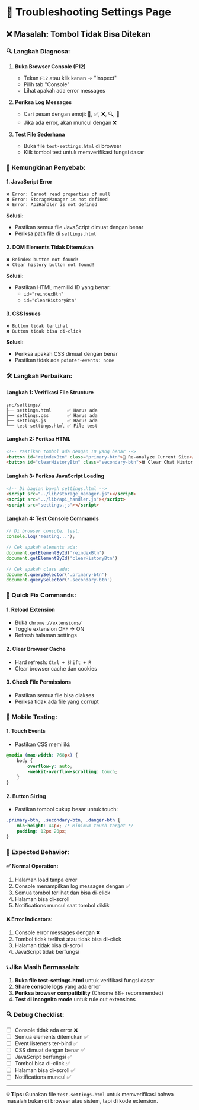 # 🔧 Troubleshooting Settings Page

## ❌ Masalah: Tombol Tidak Bisa Ditekan

### 🔍 Langkah Diagnosa:

1. **Buka Browser Console (F12)**
   - Tekan `F12` atau klik kanan → "Inspect"
   - Pilih tab "Console"
   - Lihat apakah ada error messages

2. **Periksa Log Messages**
   - Cari pesan dengan emoji: 🚀, ✅, ❌, 🔍, 🔗
   - Jika ada error, akan muncul dengan ❌

3. **Test File Sederhana**
   - Buka file `test-settings.html` di browser
   - Klik tombol test untuk memverifikasi fungsi dasar

### 🚨 Kemungkinan Penyebab:

#### 1. **JavaScript Error**
```
❌ Error: Cannot read properties of null
❌ Error: StorageManager is not defined
❌ Error: ApiHandler is not defined
```

**Solusi:**
- Pastikan semua file JavaScript dimuat dengan benar
- Periksa path file di `settings.html`

#### 2. **DOM Elements Tidak Ditemukan**
```
❌ Reindex button not found!
❌ Clear history button not found!
```

**Solusi:**
- Pastikan HTML memiliki ID yang benar:
  - `id="reindexBtn"`
  - `id="clearHistoryBtn"`

#### 3. **CSS Issues**
```
❌ Button tidak terlihat
❌ Button tidak bisa di-click
```

**Solusi:**
- Periksa apakah CSS dimuat dengan benar
- Pastikan tidak ada `pointer-events: none`

### 🛠️ Langkah Perbaikan:

#### Langkah 1: Verifikasi File Structure
```
src/settings/
├── settings.html      ✅ Harus ada
├── settings.css       ✅ Harus ada  
├── settings.js        ✅ Harus ada
└── test-settings.html ✅ File test
```

#### Langkah 2: Periksa HTML
```html
<!-- Pastikan tombol ada dengan ID yang benar -->
<button id="reindexBtn" class="primary-btn">🔄 Re-analyze Current Site</button>
<button id="clearHistoryBtn" class="secondary-btn">🗑️ Clear Chat History</button>
```

#### Langkah 3: Periksa JavaScript Loading
```html
<!-- Di bagian bawah settings.html -->
<script src="../lib/storage_manager.js"></script>
<script src="../lib/api_handler.js"></script>
<script src="settings.js"></script>
```

#### Langkah 4: Test Console Commands
```javascript
// Di browser console, test:
console.log('Testing...');

// Cek apakah elements ada:
document.getElementById('reindexBtn')
document.getElementById('clearHistoryBtn')

// Cek apakah class ada:
document.querySelector('.primary-btn')
document.querySelector('.secondary-btn')
```

### 🔧 Quick Fix Commands:

#### 1. **Reload Extension**
- Buka `chrome://extensions/`
- Toggle extension OFF → ON
- Refresh halaman settings

#### 2. **Clear Browser Cache**
- Hard refresh: `Ctrl + Shift + R`
- Clear browser cache dan cookies

#### 3. **Check File Permissions**
- Pastikan semua file bisa diakses
- Periksa tidak ada file yang corrupt

### 📱 Mobile Testing:

#### 1. **Touch Events**
- Pastikan CSS memiliki:
```css
@media (max-width: 768px) {
    body {
        overflow-y: auto;
        -webkit-overflow-scrolling: touch;
    }
}
```

#### 2. **Button Sizing**
- Pastikan tombol cukup besar untuk touch:
```css
.primary-btn, .secondary-btn, .danger-btn {
    min-height: 44px; /* Minimum touch target */
    padding: 12px 20px;
}
```

### 🎯 Expected Behavior:

#### ✅ **Normal Operation:**
1. Halaman load tanpa error
2. Console menampilkan log messages dengan ✅
3. Semua tombol terlihat dan bisa di-click
4. Halaman bisa di-scroll
5. Notifications muncul saat tombol diklik

#### ❌ **Error Indicators:**
1. Console error messages dengan ❌
2. Tombol tidak terlihat atau tidak bisa di-click
3. Halaman tidak bisa di-scroll
4. JavaScript tidak berfungsi

### 📞 Jika Masih Bermasalah:

1. **Buka file test-settings.html** untuk verifikasi fungsi dasar
2. **Share console logs** yang ada error
3. **Periksa browser compatibility** (Chrome 88+ recommended)
4. **Test di incognito mode** untuk rule out extensions

### 🔍 Debug Checklist:

- [ ] Console tidak ada error ❌
- [ ] Semua elements ditemukan ✅
- [ ] Event listeners ter-bind ✅
- [ ] CSS dimuat dengan benar ✅
- [ ] JavaScript berfungsi ✅
- [ ] Tombol bisa di-click ✅
- [ ] Halaman bisa di-scroll ✅
- [ ] Notifications muncul ✅

---

**💡 Tips:** Gunakan file `test-settings.html` untuk memverifikasi bahwa masalah bukan di browser atau sistem, tapi di kode extension.
